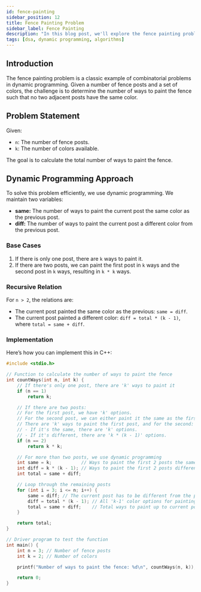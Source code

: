 ```yaml
---
id: fence-painting
sidebar_position: 12
title: Fence Painting Problem
sidebar_label: Fence Painting
description: "In this blog post, we'll explore the fence painting problem and calculate the number of ways to paint the fence using dynamic programming."
tags: [dsa, dynamic programming, algorithms]
---
```


## Introduction
The fence painting problem is a classic example of combinatorial problems in dynamic programming. Given a number of fence posts and a set of colors, the challenge is to determine the number of ways to paint the fence such that no two adjacent posts have the same color.

## Problem Statement
Given:
- `n`: The number of fence posts.
- `k`: The number of colors available.

The goal is to calculate the total number of ways to paint the fence.

## Dynamic Programming Approach
To solve this problem efficiently, we use dynamic programming. We maintain two variables:
- **same:** The number of ways to paint the current post the same color as the previous post.
- **diff:** The number of ways to paint the current post a different color from the previous post.

### Base Cases
1. If there is only one post, there are `k` ways to paint it.
2. If there are two posts, we can paint the first post in `k` ways and the second post in `k` ways, resulting in `k * k` ways.

### Recursive Relation
For `n > 2`, the relations are:
- The current post painted the same color as the previous: `same = diff`.
- The current post painted a different color: `diff = total * (k - 1)`, where `total = same + diff`.

### Implementation
Here’s how you can implement this in C++:

```cpp
#include <stdio.h> 

// Function to calculate the number of ways to paint the fence
int countWays(int n, int k) {
    // If there's only one post, there are 'k' ways to paint it
    if (n == 1)
        return k;

    // If there are two posts:
    // For the first post, we have 'k' options.
    // For the second post, we can either paint it the same as the first or different.
    // There are 'k' ways to paint the first post, and for the second:
    // - If it's the same, there are 'k' options.
    // - If it's different, there are 'k * (k - 1)' options.
    if (n == 2)
        return k * k;

    // For more than two posts, we use dynamic programming
    int same = k;           // Ways to paint the first 2 posts the same
    int diff = k * (k - 1); // Ways to paint the first 2 posts differently
    int total = same + diff;

    // Loop through the remaining posts
    for (int i = 3; i <= n; i++) {
        same = diff; // The current post has to be different from the previous one
        diff = total * (k - 1); // All 'k-1' color options for painting differently
        total = same + diff;    // Total ways to paint up to current post
    }

    return total;
}

// Driver program to test the function
int main() {
    int n = 3; // Number of fence posts
    int k = 2; // Number of colors

    printf("Number of ways to paint the fence: %d\n", countWays(n, k));

    return 0;
}
